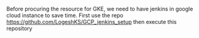 Before procuring the resource for GKE, we need to have jenkins in google cloud instance to save time.
First use the repo https://github.com/LogeshKS/GCP_jenkins_setup
then execute this repository
